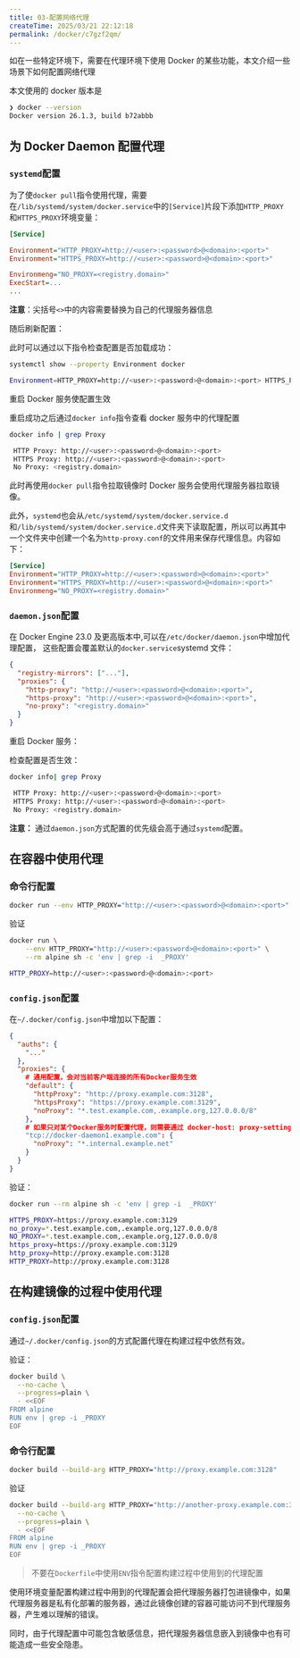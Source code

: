 ```yaml
---
title: 03-配置网络代理
createTime: 2025/03/21 22:12:18
permalink: /docker/c7gzf2qm/
---
```

如在一些特定环境下，需要在代理环境下使用 Docker 的某些功能，本文介绍一些场景下如何配置网络代理

本文使用的 docker 版本是

```bash
❯ docker --version
Docker version 26.1.3, build b72abbb
```

## 为 Docker Daemon 配置代理

### `systemd`​配置

为了使`docker pull`​指令使用代理，需要在`/lib/systemd/system/docker.service`​中的`[Service]`​片段下添加`HTTP_PROXY`​和`HTTPS_PROXY`​环境变量：

```ini
[Service]

Environment="HTTP_PROXY=http://<user>:<password>@<domain>:<port>"
Environment="HTTPS_PROXY=http://<user>:<password>@<domain>:<port>"

Environmeng="NO_PROXY=<registry.domain>"
ExecStart=...
...
```

**注意**：尖括号`<>`​中的内容需要替换为自己的代理服务器信息

随后刷新配置：

此时可以通过以下指令检查配置是否加载成功：

```bash
systemctl show --property Environment docker

Environment=HTTP_PROXY=http://<user>:<password>@<domain>:<port> HTTPS_PROXY=http://<user>:<password>@<domain>:<port> NO_PROXY=<registry.domain>
```

重启 Docker 服务使配置生效

重启成功之后通过`docker info`​指令查看 docker 服务中的代理配置

```bash
docker info | grep Proxy

 HTTP Proxy: http://<user>:<password>@<domain>:<port>
 HTTPS Proxy: http://<user>:<password>@<domain>:<port>
 No Proxy: <registry.domain>
```

此时再使用`docker pull`​指令拉取镜像时 Docker 服务会使用代理服务器拉取镜像。

此外，`systemd`​也会从`/etc/systemd/system/docker.service.d`​和`/lib/systemd/system/docker.service.d`​文件夹下读取配置，所以可以再其中一个文件夹中创建一个名为`http-proxy.conf`​的文件用来保存代理信息。内容如下：

```ini
[Service]
Environment="HTTP_PROXY=http://<user>:<password>@<domain>:<port>"
Environment="HTTPS_PROXY=http://<user>:<password>@<domain>:<port>"
Environmeng="NO_PROXY=<registry.domain>"
```

### `daemon.json`​配置

在 Docker Engine 23.0 及更高版本中,可以在`/etc/docker/daemon.json`​中增加代理配置， 这些配置会覆盖默认的`docker.service`​systemd 文件：

```json
{
  "registry-mirrors": ["..."],
  "proxies": {
    "http-proxy": "http://<user>:<password>@<domain>:<port>",
    "https-proxy": "http://<user>:<password>@<domain>:<port>",
    "no-proxy": "<registry.domain>"
  }
}
```

重启 Docker 服务：

检查配置是否生效：

```bash
docker info| grep Proxy

 HTTP Proxy: http://<user>:<password>@<domain>:<port>
 HTTPS Proxy: http://<user>:<password>@<domain>:<port>
 No Proxy: <registry.domain>
```

**注意：**  通过`daemon.json`​方式配置的优先级会高于通过`systemd`​配置。

## 在容器中使用代理

### 命令行配置

```bash
docker run --env HTTP_PROXY="http://<user>:<password>@<domain>:<port>" <some-image>
```

验证

```bash
docker run \
    --env HTTP_PROXY="http://<user>:<password>@<domain>:<port>" \
    --rm alpine sh -c 'env | grep -i  _PROXY'

HTTP_PROXY=http://<user>:<password>@<domain>:<port>
```

### `config.json`​配置

在`~/.docker/config.json`​中增加以下配置：

```json
{
  "auths": {
    "..."
  },
  "proxies": {
    # 通用配置，会对当前客户端连接的所有Docker服务生效
    "default": {
      "httpProxy": "http://proxy.example.com:3128",
      "httpsProxy": "https://proxy.example.com:3129",
      "noProxy": "*.test.example.com,.example.org,127.0.0.0/8"
    },
    # 如果只对某个Docker服务时配置代理，则需要通过 docker-host: proxy-settings的方式在下面配置 
    "tcp://docker-daemon1.example.com": {
      "noProxy": "*.internal.example.net"
    }
  }
}
```

验证：

```bash
docker run --rm alpine sh -c 'env | grep -i  _PROXY'

HTTPS_PROXY=https://proxy.example.com:3129
no_proxy=*.test.example.com,.example.org,127.0.0.0/8
NO_PROXY=*.test.example.com,.example.org,127.0.0.0/8
https_proxy=https://proxy.example.com:3129
http_proxy=http://proxy.example.com:3128
HTTP_PROXY=http://proxy.example.com:3128

```

## 在构建镜像的过程中使用代理

### ​`config.json`​配置

通过`~/.docker/config.json`​的方式配置代理在构建过程中依然有效。

验证：

```bash
docker build \
  --no-cache \
  --progress=plain \
  - <<EOF
FROM alpine
RUN env | grep -i _PROXY
EOF
```

### 命令行配置

```bash
docker build --build-arg HTTP_PROXY="http://proxy.example.com:3128"
```

验证

```bash
docker build --build-arg HTTP_PROXY="http://another-proxy.example.com:3128" \
  --no-cache \
  --progress=plain \
  - <<EOF
FROM alpine
RUN env | grep -i _PROXY
EOF
```

> 不要在`Dockerfile`​中使用`ENV`​指令配置构建过程中使用到的代理配置

使用环境变量配置构建过程中用到的代理配置会把代理服务器打包进镜像中，如果代理服务器是私有化部署的服务器，通过此镜像创建的容器可能访问不到代理服务器，产生难以理解的错误。

同时，由于代理配置中可能包含敏感信息，把代理服务器信息嵌入到镜像中也有可能造成一些安全隐患。

‍
